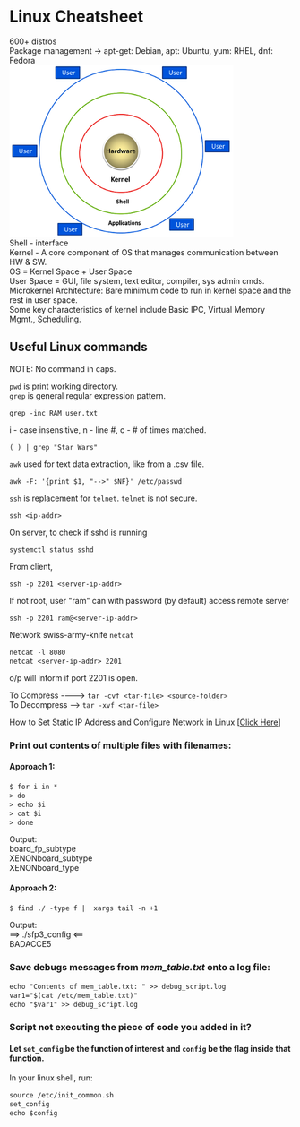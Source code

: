 # Linux Cheatsheet
600+ distros\
Package management -> apt-get: Debian, apt: Ubuntu, yum: RHEL, dnf: Fedora\
<img src="arch.png" width="400">\
Shell - interface\
Kernel - A core component of OS that manages communication between HW & SW.\
OS = Kernel Space + User Space\
User Space = GUI, file system, text editor, compiler, sys admin cmds.\
Microkernel Architecture: Bare minimum code to run in kernel space and the rest in user space.\
Some key characteristics of kernel include Basic IPC, Virtual Memory Mgmt., Scheduling.

## Useful Linux commands
NOTE: No command in caps.

`pwd` is print working directory.\
`grep` is general regular expression pattern.
```
grep -inc RAM user.txt
```
i - case insensitive, n - line #, c - # of times matched.
```
( ) | grep "Star Wars"
```

`awk` used for text data extraction, like from a .csv file.
```
awk -F: '{print $1, "-->" $NF}' /etc/passwd
```

`ssh` is replacement for `telnet`. `telnet` is not secure.
```
ssh <ip-addr>
```
On server, to check if sshd is running
```
systemctl status sshd
```
From client,
```
ssh -p 2201 <server-ip-addr>
```
If not root, user "ram" can with password (by default) access remote server
```
ssh -p 2201 ram@<server-ip-addr>
```

Network swiss-army-knife `netcat`
```
netcat -l 8080
netcat <server-ip-addr> 2201
```
o/p will inform if port 2201 is open.

To Compress ----> `tar -cvf <tar-file> <source-folder>`\
To Decompress --> `tar -xvf <tar-file>`

How to Set Static IP Address and Configure Network in Linux [[Click Here](https://www.tecmint.com/set-add-static-ip-address-in-linux/)]

### Print out contents of multiple files with filenames:
#### Approach 1:
```
$ for i in *
> do
> echo $i
> cat $i
> done
```
Output:\
board_fp_subtype\
XENONboard_subtype\
XENONboard_type

#### Approach 2:
```
$ find ./ -type f |  xargs tail -n +1
```
Output:\
==> ./sfp3_config <==\
BADACCE5

### Save debugs messages from *mem_table.txt* onto a log file:
```
echo "Contents of mem_table.txt: " >> debug_script.log
var1="$(cat /etc/mem_table.txt)"
echo "$var1" >> debug_script.log
```

### Script not executing the piece of code you added in it?
#### Let `set_config` be the function of interest and `config` be the flag inside that function.
In your linux shell, run:
```
source /etc/init_common.sh
set_config
echo $config
```

